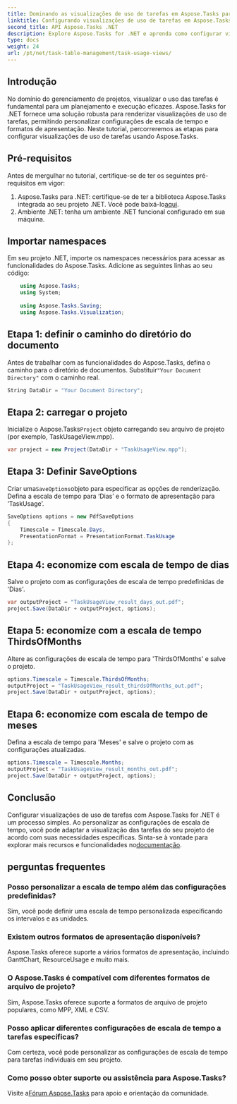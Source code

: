 ```yaml
---
title: Dominando as visualizações de uso de tarefas em Aspose.Tasks para .NET
linktitle: Configurando visualizações de uso de tarefas em Aspose.Tasks
second_title: API Aspose.Tasks .NET
description: Explore Aspose.Tasks for .NET e aprenda como configurar visualizações de uso de tarefas. Personalize as configurações de escala de tempo e aprimore os recursos visuais de gerenciamento de projetos.
type: docs
weight: 24
url: /pt/net/task-table-management/task-usage-views/
---
```

## Introdução
No domínio do gerenciamento de projetos, visualizar o uso das tarefas é fundamental para um planejamento e execução eficazes. Aspose.Tasks for .NET fornece uma solução robusta para renderizar visualizações de uso de tarefas, permitindo personalizar configurações de escala de tempo e formatos de apresentação. Neste tutorial, percorreremos as etapas para configurar visualizações de uso de tarefas usando Aspose.Tasks.
## Pré-requisitos
Antes de mergulhar no tutorial, certifique-se de ter os seguintes pré-requisitos em vigor:
1.  Aspose.Tasks para .NET: certifique-se de ter a biblioteca Aspose.Tasks integrada ao seu projeto .NET. Você pode baixá-lo[aqui](https://releases.aspose.com/tasks/net/).
2. Ambiente .NET: tenha um ambiente .NET funcional configurado em sua máquina.
## Importar namespaces
Em seu projeto .NET, importe os namespaces necessários para acessar as funcionalidades do Aspose.Tasks. Adicione as seguintes linhas ao seu código:
```csharp
    using Aspose.Tasks;
    using System;
    
    using Aspose.Tasks.Saving;
    using Aspose.Tasks.Visualization;
```
## Etapa 1: definir o caminho do diretório do documento
 Antes de trabalhar com as funcionalidades do Aspose.Tasks, defina o caminho para o diretório de documentos. Substituir`"Your Document Directory"` com o caminho real.
```csharp
String DataDir = "Your Document Directory";
```
## Etapa 2: carregar o projeto
 Inicialize o Aspose.Tasks`Project` objeto carregando seu arquivo de projeto (por exemplo, TaskUsageView.mpp).
```csharp
var project = new Project(DataDir + "TaskUsageView.mpp");
```
## Etapa 3: Definir SaveOptions
 Criar uma`SaveOptions`objeto para especificar as opções de renderização. Defina a escala de tempo para ‘Dias’ e o formato de apresentação para ‘TaskUsage’.
```csharp
SaveOptions options = new PdfSaveOptions
{
    Timescale = Timescale.Days,
    PresentationFormat = PresentationFormat.TaskUsage
};
```
## Etapa 4: economize com escala de tempo de dias
Salve o projeto com as configurações de escala de tempo predefinidas de 'Dias'.
```csharp
var outputProject = "TaskUsageView_result_days_out.pdf";
project.Save(DataDir + outputProject, options);
```
## Etapa 5: economize com a escala de tempo ThirdsOfMonths
Altere as configurações de escala de tempo para 'ThirdsOfMonths' e salve o projeto.
```csharp
options.Timescale = Timescale.ThirdsOfMonths;
outputProject = "TaskUsageView_result_thirdsOfMonths_out.pdf";
project.Save(DataDir + outputProject, options);
```
## Etapa 6: economize com escala de tempo de meses
Defina a escala de tempo para 'Meses' e salve o projeto com as configurações atualizadas.
```csharp
options.Timescale = Timescale.Months;
outputProject = "TaskUsageView_result_months_out.pdf";
project.Save(DataDir + outputProject, options);
```
## Conclusão
Configurar visualizações de uso de tarefas com Aspose.Tasks for .NET é um processo simples. Ao personalizar as configurações de escala de tempo, você pode adaptar a visualização das tarefas do seu projeto de acordo com suas necessidades específicas.
 Sinta-se à vontade para explorar mais recursos e funcionalidades no[documentação](https://reference.aspose.com/tasks/net/).
## perguntas frequentes
### Posso personalizar a escala de tempo além das configurações predefinidas?
Sim, você pode definir uma escala de tempo personalizada especificando os intervalos e as unidades.
### Existem outros formatos de apresentação disponíveis?
Aspose.Tasks oferece suporte a vários formatos de apresentação, incluindo GanttChart, ResourceUsage e muito mais.
### O Aspose.Tasks é compatível com diferentes formatos de arquivo de projeto?
Sim, Aspose.Tasks oferece suporte a formatos de arquivo de projeto populares, como MPP, XML e CSV.
### Posso aplicar diferentes configurações de escala de tempo a tarefas específicas?
Com certeza, você pode personalizar as configurações de escala de tempo para tarefas individuais em seu projeto.
### Como posso obter suporte ou assistência para Aspose.Tasks?
 Visite a[Fórum Aspose.Tasks](https://forum.aspose.com/c/tasks/15) para apoio e orientação da comunidade.